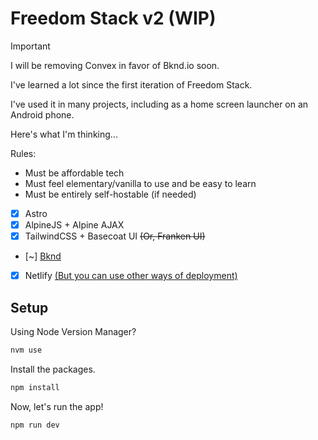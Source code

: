 # Freedom Stack v2 (WIP)

> [!IMPORTANT]
> I will be removing Convex in favor of Bknd.io soon.

I've learned a lot since the first iteration of Freedom Stack.

I've used it in many projects, including as a home screen launcher on an Android phone.

Here's what I'm thinking...

Rules:

- Must be affordable tech
- Must feel elementary/vanilla to use and be easy to learn
- Must be entirely self-hostable (if needed)

- [x] Astro
- [x] AlpineJS + Alpine AJAX
- [x] TailwindCSS + Basecoat UI ~~(Or, Franken UI)~~
- [~] [Bknd](https://bknd.io)
- [x] Netlify [(But you can use other ways of deployment)](https://docs.astro.build/en/guides/integrations-guide/)

## Setup

Using Node Version Manager?

```bash
nvm use
```

Install the packages.

```bash
npm install
```

Now, let's run the app!

```bash
npm run dev
```
